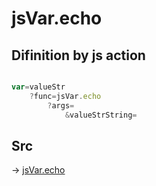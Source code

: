 # jsVar.echo

## Difinition by js action

```js.js

var=valueStr
	?func=jsVar.echo
		?args=
			&valueStrString=
```

## Src

-> [jsVar.echo](https://github.com/puutaro/CommandClick/blob/master/app/src/main/java/com/puutaro/commandclick/fragment_lib/terminal_fragment/js_interface/JsVar.kt#L10)


